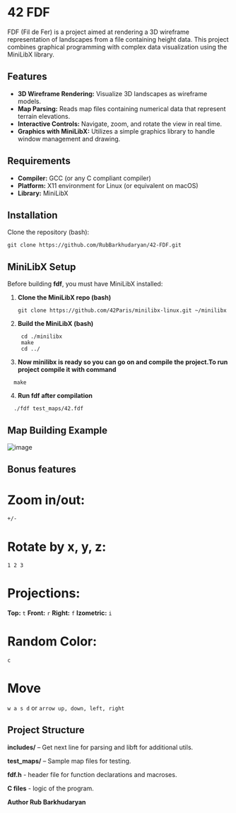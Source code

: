 # 42 FDF

FDF (Fil de Fer) is a project aimed at rendering a 3D wireframe representation of landscapes from a file containing height data. This project combines graphical programming with complex data visualization using the MiniLibX library.

## Features

- **3D Wireframe Rendering:** Visualize 3D landscapes as wireframe models.  
- **Map Parsing:** Reads map files containing numerical data that represent terrain elevations.  
- **Interactive Controls:** Navigate, zoom, and rotate the view in real time.  
- **Graphics with MiniLibX:** Utilizes a simple graphics library to handle window management and drawing.

## Requirements

- **Compiler:** GCC (or any C compliant compiler)  
- **Platform:** X11 environment for Linux (or equivalent on macOS)  
- **Library:** MiniLibX

## Installation

Clone the repository (bash):
```
git clone https://github.com/RubBarkhudaryan/42-FDF.git
```

## MiniLibX Setup

Before building **fdf**, you must have MiniLibX installed:

1. **Clone the MiniLibX repo (bash)**  
   ```
   git clone https://github.com/42Paris/minilibx-linux.git ~/minilibx
    ```
2. **Build the MiniLibX (bash)**
   ```
    cd ./minilibx
    make
    cd ../
    ```  
3. **Now minilibx is ready so you can go on and compile the project.To run project compile it with command**
  ```
    make
  ```
4.  **Run fdf after compilation**
  ```
    ./fdf test_maps/42.fdf
  ```

## Map Building Example

![image](https://github.com/user-attachments/assets/77c60e6b-42cb-4d7d-a8cd-deeb116a50f7)

## Bonus features
# Zoom in/out: 
```+/-```

# Rotate by x, y, z:
```1 2 3```

# Projections:

**Top:** ```t```
**Front:** ```r```
**Right:** ```f```
**Izometric:** ```i```

# Random Color:
```c```

# Move 
```w a s d``` or ```arrow up, down, left, right```

## Project Structure

**includes/** – Get next line for parsing and libft for additional utils.

**test_maps/** – Sample map files for testing.

**fdf.h** - header file for function declarations and macroses.

**C files** - logic of the program.

**Author Rub Barkhudaryan**
